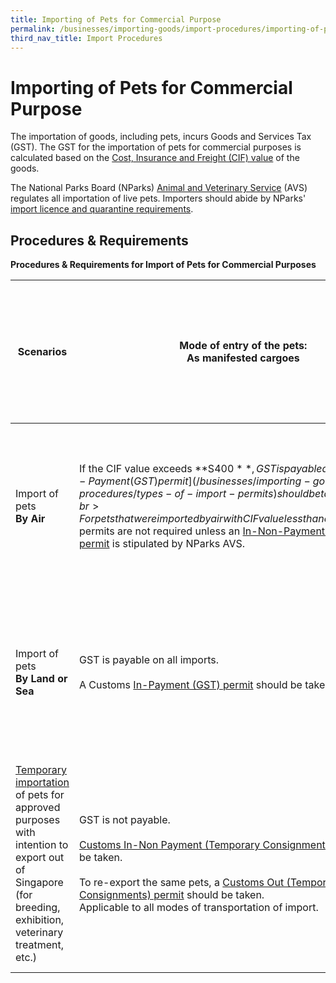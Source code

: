 ```yaml
---
title: Importing of Pets for Commercial Purpose
permalink: /businesses/importing-goods/import-procedures/importing-of-pets-for-commercial-purpose
third_nav_title: Import Procedures
---
```


# Importing of Pets for Commercial Purpose

The importation of goods, including pets, incurs Goods and Services Tax (GST). The GST for the importation of pets for commercial purposes is calculated based on the  [Cost, Insurance and Freight (CIF) value](/businesses/importing-goods/importing-dutiable-motor-vehicles/establishing-the-customs-value) of the goods.

The National Parks Board (NParks)  [Animal and Veterinary Service](https://www.nparks.gov.sg/avs)  (AVS) regulates all importation of live pets. Importers should abide by NParks'  [import licence and quarantine requirements](https://www.nparks.gov.sg/avs/pets/bringing-animals-into-singapore-and-exporting/bringing-in-and-transshipping-dogs-and-cats/general-information).

## Procedures & Requirements
**Procedures & Requirements for Import of Pets for Commercial Purposes**

| **Scenarios**  | **Mode of entry of the pets**: <br>As manifested cargoes  | **Mode of entry of the pets**: <br> As part of importer’s accompanied personal baggage (both hand-carried and checked-in) |  **Remarks** |  
|---|---|---|---|  
| Import of pets <br> **By Air**  |   If the CIF value exceeds  **S$400**, GST is payable amd a  [Customs In-Payment (GST) permit](/businesses/importing-goods/import-procedures/types-of-import-permits)  should be taken.  <br><br>    For pets that were imported by air with CIF value less than or equal to to S$400, permits are not required unless an  [In-Non-Payment (GST Relief) permit](/businesses/importing-goods/import-procedures/types-of-import-permits) is stipulated by NParks AVS. |  GST is payable on all imports.  <br><br>  [Customs In-Payment (GST) permit](/businesses/importing-goods/import-procedures/types-of-import-permits)  should be taken. |  For all imports where GST is payable, the CIF value (if applicable) should be included when computing the total value of the import. <br><br> The importer should apply for the necessary licences from NParks AVS in advance and apply for the relevant Customs permit (before the removal of the pets from NParks AVS Changi Animal and Plant Quarantine Station (CAPQ), Tuas Checkpoint or any other Customs checkpoints).  |  
|  Import of pets <br> **By Land or Sea**  |  GST is payable on all imports. <br><br> A Customs  [In-Payment (GST) permit](/businesses/importing-goods/import-procedures/types-of-import-permits)  should be taken.  |  GST is payable on all imports.  <br><br>  [Customs In-Payment (GST) permit](/businesses/importing-goods/import-procedures/types-of-import-permits)  should be taken. |  For all imports where GST is payable, the CIF value (if applicable) should be included when computing the total value of the import. <br><br> The importer should apply for the necessary licences from NParks AVS in advance and apply for the relevant Customs permit (before the removal of the pets from NParks AVS Changi Animal and Plant Quarantine Station (CAPQ), Tuas Checkpoint or any other Customs checkpoints).  |  
| [Temporary importation](/businesses/importing-goods/temporary-import-scheme) of pets for approved purposes with intention to export out of Singapore <br> (for breeding, exhibition, veterinary treatment, etc.)  |   GST is not payable.  <br><br> [Customs In-Non Payment (Temporary Consignments) permit](/businesses/importing-goods/import-procedures/types-of-import-permits) should be taken.  <br><br> To re-export the same pets, a [Customs Out (Temporary Consignments) permit](/businesses/exporting-goods/export-procedures/types-of-permits) should be taken. <br> Applicable to all modes of transportation of import. |   | The importer should seek prior approval from NParks AVS for temporary import of the commercial pets. <br><br>  The importer/appointed freight forwarding agent is required to submit the following information via email to  [customs_documentation@customs.gov.sg](mailto:customs_documentation@customs.gov.sg): <br>  Purpose of importatio <br> Value of the pets <br> Mode of transportation of import <br> Duration of the temporary importation period <br><br> The maximum period of temporary importation is 6 months, after which the pets must be re-exported. |  

